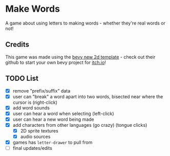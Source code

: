 # Make Words

A game about using letters to making words - whether they're real words or not!

## Credits

This game was made using the [bevy new 2d template](https://github.com/TheBevyFlock/bevy_new_2d) - check out their github to start your own bevy project for [itch.io](https://itch.io)!

## TODO List

- [x] remove "prefix/suffix" data
- [x] user can "break" a word apart into two words, bisected near where the cursor is (right-click)
- [x] add word sounds
- [x] user can hear a word when selecting (left-click)
- [x] user can hear a new word being made
- [x] add characters from other languages (go crazy) (tongue clicks)
  - [x] 2D sprite textures
  - [x] audio sources
- [x] games has `letter-drawer` to pull from
- [ ] final updates/edits